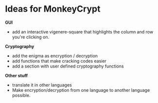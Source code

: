 Ideas for MonkeyCrypt
=====================

**GUI**
+ add an interactive vigenere-square that highlights the column and row you're clicking on.


**Cryptography**
+ add the enigma as encryption / decryption
+ add functions that make cracking codes easier
+ add a section with user defined cryptography functions


**Other stuff**
+ translate it in other languages
+ Make encryption/decryption from one language to another language possible.
